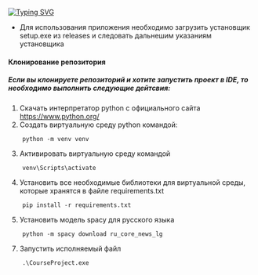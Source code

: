 [![Typing SVG](https://readme-typing-svg.demolab.com?font=Fira+Code&weight=300&size=24&pause=1000&color=8DFF51&multiline=true&random=false&width=425&height=100&lines=%D0%98%D0%B7%D0%B2%D0%BB%D0%B5%D1%87%D0%B5%D0%BD%D0%B8%D0%B5+%D0%BA%D0%BB%D1%8E%D1%87%D0%B5%D0%B2%D1%8B%D1%85+%D0%B0%D1%82%D1%80%D0%B8%D0%B1%D1%83%D1%82%D0%BE%D0%B2+;%D0%B8%D0%B7+%D1%80%D0%B5%D0%B7%D1%8E%D0%BC%D0%B5(%D1%80%D1%83%D1%81%D1%81%D0%BA%D0%B8%D0%B9))](https://git.io/typing-svg)

- Для использования приложения необходимо загрузить установщик setup.exe из releases и следовать дальнешим указаниям установщика
#### Клонирование репозитория
##### Если вы клонируете репозиторий и хотите запустить проект в IDE, то необходимо выполнить следующие дейтсвия:

1. Cкачать интерпретатор python с официального сайта https://www.python.org/
2. Создать виртуальную среду python командой:
```commandline
    python -m venv venv
```
3. Активировать виртуальную среду командой 
```commandline
    venv\Scripts\activate
```
4. Установить все необходимые библиотеки для виртуальной среды, которые хранятся
в файле requirements.txt
```commandline
    pip install -r requirements.txt
```
5. Установить модель spacy для русского языка
```commandline
    python -m spacy download ru_core_news_lg
```
7. Запустить исполняемый файл
```
    .\CourseProject.exe
```